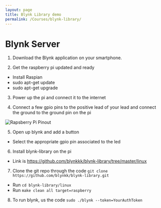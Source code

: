 ```yaml
---
layout: page
title: Blynk Library demo
permalink: /Courses/blynk-library/
---
```


# Blynk Server

1. Download the Blynk application on your smartphone.

2. Get the raspberry pi updated and ready
  - Install Raspian
  - sudo apt-get update
  - sudo apt-get upgrade

3. Power up the pi and connect it to the internet

4. Connect a few gpio pins to the positive lead of your lead and connect the ground to the ground pin on the pi

![Rapsberry Pi Pinout]()

5. Open up blynk and add a button
  - Select the appropriate gpio pin associated to the led

6. Install blynk-library on the pi
  - Link is https://github.com/blynkkk/blynk-library/tree/master/linux

7. Clone the git repo through the code ```git clone https://github.com/blynkk/blynk-library.git```

- Run ```cd blynk-library/linux```
- Run ```make clean all target=raspberry```

8. To run blynk, us the code ```sudo ./blynk --token=YourAuthToken```
